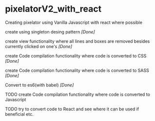 # pixelatorV2_with_react
Creating pixelator using Vanilla Javascript with react where possible

create using singleton desing pattern *[Done]*

create view functionality where all lines and boxes are removed besides currently clicked on one's *[Done]*

create Code compilation functionality where code is converted to CSS *[Done]*

create Code compilation functionality where code is converted to SASS *[Done]*

Convert to es6(with babel) *[Done]*

TODO create Code compilation functionality where code is converted to Javascript

TODO try to convert code to React and see where it can be used if beneficial etc.